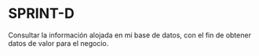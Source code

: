 # SPRINT-D
Consultar la información alojada en mi base de datos, con el fin de obtener datos de valor para el negocio.

